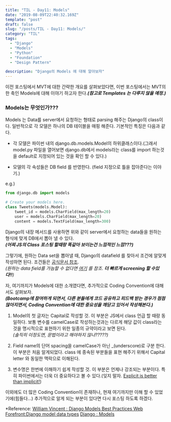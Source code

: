 ```yaml
---
title: "TIL - Day11: Models"
date: "2019-08-09T22:40:32.169Z"
template: "post"
draft: false
slug: "/posts/TIL - Day11: Models/"
category: "TIL"
tags:
  - "Django"
  - "Models"
  - "Python"
  - "Foundation"
  - "Design Pattern"

description: "Django의 Models 에 대해 알아보자"
---
```


이전 포스팅에서 MVT에 대한 간략한 개요를 살펴보았다면, 이번 포스팅에서는 MVT의 한 축인 Models에 대해 이야기 하고자 한다.*__(참고로 Templates 는 다루지 않을 예정.)__*

### Models는 무엇인가???
Models 는 Data를 server에서 요청하는 형태로 parsing 해주는 Django의 class이다. 일반적으로 각 모델은 하나의 DB 테이블을 매핑 해준다. 기본적인 특징은 다음과 같다.

+ 각 모델은 파이썬 내의 django.db.models.Model의 하위클래스이다.(그래서 model.py 파일을 열어보면 django.db에서 models라는 class를 import 하는것을 default로 지정되어 있는 것을 확인 할 수 있다.)

+ 모델의 각 속성들은 DB field 를 반영한다.
(field 지정으로 틀을 잡아준다는 이야기.)

e.g.)
```Python
from django.db import models

# Create your models here.
class Tweets(models.Model):
    tweet_id = models.CharField(max_length=20)
    user = models.CharField(max_length=20)
    content = models.TextField(max_length=300)
```
Django의 내장 메서드를 사용하면 위와 같이 server에서 요청하는 data들을 원하는 형식에 맞게 DB에서 뽑아 낼 수 있다.</br> *__(어찌 JS의 Class 포스팅 할때랑 똑같아 보이는건 느낌적인 느낌???)__*

그렇기에, 원하는 Data set을 뽑아낼 때, Django의 datafield 를 찾아서 조건에 알맞게 작성하면 된다.
조건들은 [공식문서 참조](https://docs.djangoproject.com/en/2.2/ref/models/fields/#django.db.models.CharField).</br>
*(원하는 data field를 가늠할 수 없다면 [여기](https://www.webforefront.com/django/modeldatatypesandvalidation.html) 를 참조. __더 빠르게 screening 할 수있다!!__)*

자, 여기까지가 Models에 대한 소개였다면, 추가적으로 Coding Convention에 대해서도 살펴보자. </br>*__(Bootcamp에 참여하게 되면서, 다른 분들에게 코드 공유하고 피드백 받는 경우가 점점 많아지면서, Coding Convention에 대한 중요성을 깨닫고 있어서 작성해본다.)__*

1. Model의 첫 글자는 Capital로 작성할 것.
이 부분은 JS에서 class 언급 할 때랑 동일하다. 보통 변수를 camelCase로 작성하는것과는 다르게 해당 값이 class라는 것을 명시적으로 표현하기 위한 일종의 규약이라고 보면 된다.</br>*(솔직히 이정도면, 문법이라고 해야하지 않나?????)*

2. Field name의 단어 spacing을 camelCase가 아닌 _(underscore)로 구분 한다.
이 부분은 처음 알게되었다. class 에 종속된 부분들을 표현 해주기 위해서 Capital letter 와 동일한 맥락으로 이해된다.

3. 변수명은 한번에 이해하기 쉽게 작성할 것.
이 부분은 언제나 강조되는 부분이다. 특히 파이썬에서는 더욱 더 중요하다고 볼 수 있다.(잊지 말자. [Explicit is better than implicit!](https://www.python.org/dev/peps/pep-0020/))

이외에도 더 많은 Coding Convention이 존재하나, 현재 여기까지만 이해 할 수 있었기에(힘들다...) 추가적으로 알게 되는 부분이 있다면 다시 포스팅 하도록 하겠다.

*Reference:
[William Vincent : Django Models Best Practices
](https://wsvincent.com/django-models-best-practices/)
[Web Forefront:Django model data types](https://www.webforefront.com/django/modeldatatypesandvalidation.html)
[Django : Models](https://docs.djangoproject.com/en/2.2/topics/db/models/)


